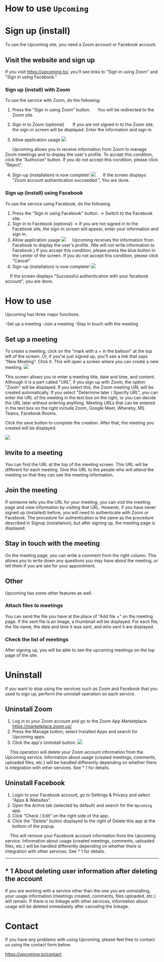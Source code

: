 # How to use `Upcoming`

# Sign up (install)

To use the Upcoming site, you need a Zoom account or Facebook account.

## Visit the website and sign up

If you visit https://upcoming.to/, you'll see links to "Sign in using Zoom" and "Sign in using Facebook."

### Sign up (install) with Zoom

To use the service with Zoom, do the following:

1. Press the "Sign in using Zoom" button.
     You will be redirected to the Zoom site.
     
2. Sign in to Zoom (optional)
      If you are not signed in to the Zoom site, the sign-in screen will be displayed. Enter the information and sign in.

3. Allow application usage
![](images/zoom-auth.png)

      Upcoming allows you to receive information from Zoom to manage Zoom meetings and to display the user's profile. To accept this condition, click the "Authorize" button. If you do not accept this condition, please click "Reject".

4. Sign-up (installation) is now complete!
    ![](images/zoom-success.png)
     If the screen displays "Zoom account authentication succeeded.", You are done.


### Sign up (install) using Facebook

To use the service using Facebook, do the following.

1. Press the "Sign in using Facebook" button. -> Switch to the Facebook site.
2. Sign in to Facebook (optional) -> If you are not signed in to the Facebook site, the sign-in screen will appear, enter your information and sign in.
3. Allow application usage
![](images/facebook-auth.png)
    Upcoming receives the information from Facebook to display the user's profile. (We will not write information to Facebook.) If you accept this condition, please press the blue button in the center of the screen. If you do not accept this condition, please click "Cancel".
4. Sign-up (installation) is now complete!
![](images/facebook-success.png)

    If the screen displays "Successful authentication with your facebook account", you are done.

# How to use

Upcoming has three major functions.

-Set up a meeting
-Join a meeting
-Stay in touch with the meeting

## Set up a meeting

To create a meeting, click on the "mark with a + in the balloon" at the top left of the screen. Or, if you're just signed up, you'll see a link that says "New Meeting". Click it. This will open a screen where you can create a new meeting.
![](images/create-event.png)

This screen allows you to enter a meeting title, date and time, and content. Although it is a part called "URL", if you sign up with Zoom, the option "Zoom" will be displayed. If you select this, the Zoom meeting URL will be created automatically. If you select "Determine later / Specify URL", you can enter the URL of the meeting in the text box on the right, or you can decide the URL later without entering anything. Meeting URLs that can be entered in the text box on the right include Zoom, Google Meet, Whereby, MS Teams, Facebook Rooms.

Click the save button to complete the creation. After that, the meeting you created will be displayed.

![](images/show-event.png)

## Invite to a meeting

You can find the URL at the top of the meeting screen. This URL will be different for each meeting. Give this URL to the people who will attend the meeting so that they can see the meeting information.

## Join the meeting

If someone tells you the URL for your meeting, you can visit the meeting page and view information by visiting that URL.
However, if you have never signed up (installed) before, you will need to authenticate with Zoom or Facebook. The procedure for authentication is the same as the procedure described in Signup (installation), but after signing up, the meeting page is displayed.

## Stay in touch with the meeting

On the meeting page, you can write a comment from the right column. This allows you to write down any questions you may have about the meeting, or tell them if you are late for your appointment.

## Other

Upcoming has some other features as well.

### Attach files to meetings

You can send the file you have at the place of "Add file +" on the meeting page. If the sent file is an image, a thumbnail will be displayed. For each file, the file name, the date and time it was sent, and who sent it are displayed.

### Check the list of meetings

After signing up, you will be able to see the upcoming meetings on the top page of the site.

# Uninstall

If you want to stop using the services such as Zoom and Facebook that you used to sign up, perform the uninstall operation on each service.

## Uninstall Zoom

1. Log in to your Zoom account and go to the Zoom App Marketplace. https://marketplace.zoom.us/
2. Press the Manage button, select Installed Apps and search for Upcoming apps.
3. Click the app's Uninstall button.
![](images/uninstall-zoom.png)

    This operation will delete your Zoom account information from the Upcoming service. Information about usage (created meetings, comments, uploaded files, etc.) will be handled differently depending on whether there is integration with other services. See * 1 for details.

## Uninstall Facebook

1. Login to your Facebook account, go to Settings & Privacy and select "Apps & Websites".
2. Open the Active tab (selected by default) and search for the `Upcoming` app.
3. Click "Check / Edit" on the right side of the app.
4. Click the "Delete" button displayed to the right of Delete this app at the bottom of the popup.

    This will remove your Facebook account information from the Upcoming service. Information about usage (created meetings, comments, uploaded files, etc.) will be handled differently depending on whether there is integration with other services. See * 1 for details.

----------

## * 1 About deleting user information after deleting the account

If you are working with a service other than the one you are uninstalling, your usage information (meetings created, comments, files uploaded, etc.) will remain. If there is no linkage with other services, information about usage will be deleted immediately after canceling the linkage.

# Contact

If you have any problems with using Upcoming, please feel free to contact us using the contact form below.

https://upcoming.to/contact
